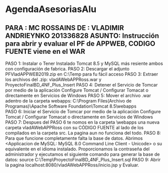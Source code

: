 # AgendaAsesoriasAlu
PARA  : MC ROSSAINS
DE    : VLADIMIR ANDRIEYNKO 201336828
ASUNTO: Instrucción para abrir y evaluar el PF de APPWEB, CODIGO FUENTE viene en el WAR
-------------
PASO 1:
        Instalar o Tener Instalado Tomcat 8.5 y MySQL más resiente ambos con configuración de fabrica.
PASO 2:
        Descargar el adjunto PFVladAPPWEB2019.zip en C:\Temp para fu fácil acceso
PASO 3:
        Extraer los archivos del .zip: vladAWebAPPRoss.war y ProyectoFinalBD_4NF_Plus_Insert
PASO 4:
        Detener el Servicio de Tomcar por medio de la aplicación Configure Tomcat / Configurar Tomacat o
        directamente en Servicios de Windows
PASO 5: 
        Mover el archivo .war adentro de la carpeta webapps:
        C:\Program Files(Archivo de Programas)\Apache Software Foundation\Tomcat 8.5\webapps\
PASO 6:
        Iniciar el Servicio de Tomcar por medio de la aplicación Configure Tomcat / Configurar Tomacat o
        directamente en Servicios de Windows
PASO 7:
        Despues del PASO 6 te nomos en la carpeta \webapps una nueva carpeta vladAWebAPPRoss con su CÓDIGO
        FUENTE al lado de los compilados en la carpeta src. La pagina aun no funciona del todo.
PASO 8:
        Para que funcione completamente falta la base de datos. Abrimos <Applicacion de MySQL: MySQL 8.0 
        Command Line Client - Unicode> o su equivalente en el idioma instalado. Proporcionamos la contraseña
        del administrador y ejecutamos el siguiente comando para generar la base de datos:
        source C:\Temp\ProyectoFinalBD_4NF_Plus_Insert.sql 
PASO 9:
        Abrir la pagina localhost:8080/vladAWebAPPRoss/inicio.jsp y Evaluar.
